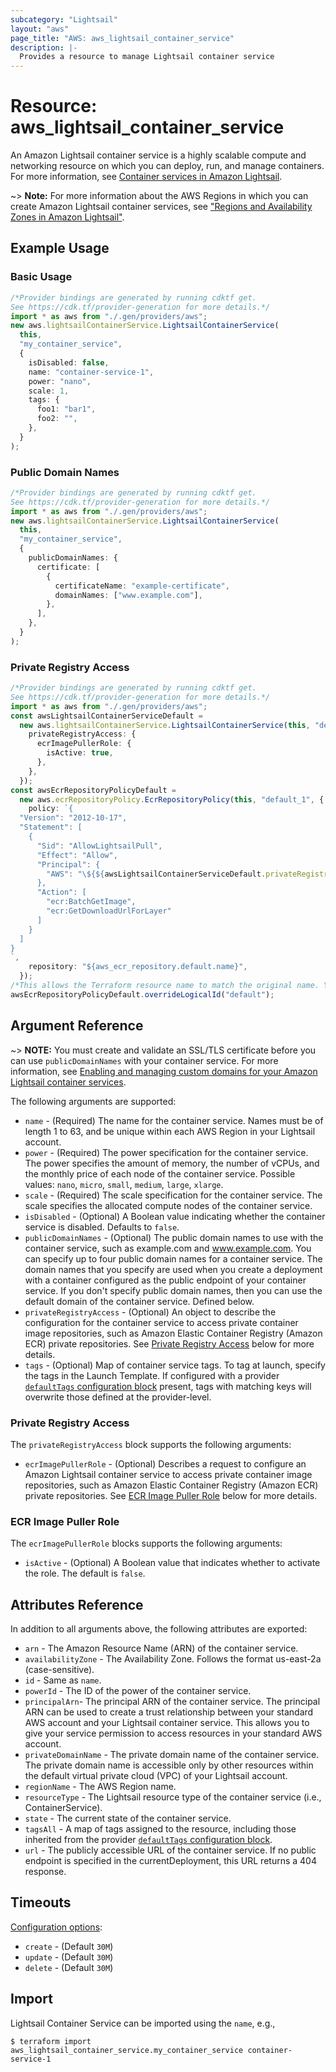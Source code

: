 ```yaml
---
subcategory: "Lightsail"
layout: "aws"
page_title: "AWS: aws_lightsail_container_service"
description: |- 
  Provides a resource to manage Lightsail container service
---
```


# Resource: aws\_lightsail\_container\_service

An Amazon Lightsail container service is a highly scalable compute and networking resource on which you can deploy, run,
and manage containers. For more information, see
[Container services in Amazon Lightsail](https://lightsail.aws.amazon.com/ls/docs/en_us/articles/amazon-lightsail-container-services).

\~> **Note:** For more information about the AWS Regions in which you can create Amazon Lightsail container services,
see ["Regions and Availability Zones in Amazon Lightsail"](https://lightsail.aws.amazon.com/ls/docs/overview/article/understanding-regions-and-availability-zones-in-amazon-lightsail).

## Example Usage

### Basic Usage

```typescript
/*Provider bindings are generated by running cdktf get.
See https://cdk.tf/provider-generation for more details.*/
import * as aws from "./.gen/providers/aws";
new aws.lightsailContainerService.LightsailContainerService(
  this,
  "my_container_service",
  {
    isDisabled: false,
    name: "container-service-1",
    power: "nano",
    scale: 1,
    tags: {
      foo1: "bar1",
      foo2: "",
    },
  }
);

```

### Public Domain Names

```typescript
/*Provider bindings are generated by running cdktf get.
See https://cdk.tf/provider-generation for more details.*/
import * as aws from "./.gen/providers/aws";
new aws.lightsailContainerService.LightsailContainerService(
  this,
  "my_container_service",
  {
    publicDomainNames: {
      certificate: [
        {
          certificateName: "example-certificate",
          domainNames: ["www.example.com"],
        },
      ],
    },
  }
);

```

### Private Registry Access

```typescript
/*Provider bindings are generated by running cdktf get.
See https://cdk.tf/provider-generation for more details.*/
import * as aws from "./.gen/providers/aws";
const awsLightsailContainerServiceDefault =
  new aws.lightsailContainerService.LightsailContainerService(this, "default", {
    privateRegistryAccess: {
      ecrImagePullerRole: {
        isActive: true,
      },
    },
  });
const awsEcrRepositoryPolicyDefault =
  new aws.ecrRepositoryPolicy.EcrRepositoryPolicy(this, "default_1", {
    policy: `{
  "Version": "2012-10-17",
  "Statement": [
    {
      "Sid": "AllowLightsailPull",
      "Effect": "Allow",
      "Principal": {
        "AWS": "\${${awsLightsailContainerServiceDefault.privateRegistryAccess.fqn}[0].ecr_image_puller_role[0].principal_arn}"
      },
      "Action": [
        "ecr:BatchGetImage",
        "ecr:GetDownloadUrlForLayer"
      ]
    }
  ]
}
`,
    repository: "${aws_ecr_repository.default.name}",
  });
/*This allows the Terraform resource name to match the original name. You can remove the call if you don't need them to match.*/
awsEcrRepositoryPolicyDefault.overrideLogicalId("default");

```

## Argument Reference

\~> **NOTE:** You must create and validate an SSL/TLS certificate before you can use `publicDomainNames` with your
container service. For more information, see
[Enabling and managing custom domains for your Amazon Lightsail container services](https://lightsail.aws.amazon.com/ls/docs/en_us/articles/amazon-lightsail-creating-container-services-certificates).

The following arguments are supported:

* `name` - (Required) The name for the container service. Names must be of length 1 to 63, and be
  unique within each AWS Region in your Lightsail account.
* `power` - (Required) The power specification for the container service. The power specifies the amount of memory,
  the number of vCPUs, and the monthly price of each node of the container service.
  Possible values: `nano`, `micro`, `small`, `medium`, `large`, `xlarge`.
* `scale` - (Required) The scale specification for the container service. The scale specifies the allocated compute
  nodes of the container service.
* `isDisabled` - (Optional) A Boolean value indicating whether the container service is disabled. Defaults to `false`.
* `publicDomainNames` - (Optional) The public domain names to use with the container service, such as example.com
  and www.example.com. You can specify up to four public domain names for a container service. The domain names that you
  specify are used when you create a deployment with a container configured as the public endpoint of your container
  service. If you don't specify public domain names, then you can use the default domain of the container service.
  Defined below.
* `privateRegistryAccess` - (Optional) An object to describe the configuration for the container service to access private container image repositories, such as Amazon Elastic Container Registry (Amazon ECR) private repositories. See [Private Registry Access](#private-registry-access) below for more details.
* `tags` - (Optional) Map of container service tags. To tag at launch, specify the tags in the Launch Template. If
  configured with a provider
  [`defaultTags` configuration block](https://registry.terraform.io/providers/hashicorp/aws/latest/docs#default_tags-configuration-block)
  present, tags with matching keys will overwrite those defined at the provider-level.

### Private Registry Access

The `privateRegistryAccess` block supports the following arguments:

* `ecrImagePullerRole` - (Optional) Describes a request to configure an Amazon Lightsail container service to access private container image repositories, such as Amazon Elastic Container Registry (Amazon ECR) private repositories. See [ECR Image Puller Role](#ecr-image-puller-role) below for more details.

### ECR Image Puller Role

The `ecrImagePullerRole` blocks supports the following arguments:

* `isActive` - (Optional) A Boolean value that indicates whether to activate the role. The default is `false`.

## Attributes Reference

In addition to all arguments above, the following attributes are exported:

* `arn` - The Amazon Resource Name (ARN) of the container service.
* `availabilityZone` - The Availability Zone. Follows the format us-east-2a (case-sensitive).
* `id` - Same as `name`.
* `powerId` - The ID of the power of the container service.
* `principalArn`- The principal ARN of the container service. The principal ARN can be used to create a trust
  relationship between your standard AWS account and your Lightsail container service. This allows you to give your
  service permission to access resources in your standard AWS account.
* `privateDomainName` - The private domain name of the container service. The private domain name is accessible only
  by other resources within the default virtual private cloud (VPC) of your Lightsail account.
* `regionName` - The AWS Region name.
* `resourceType` - The Lightsail resource type of the container service (i.e., ContainerService).
* `state` - The current state of the container service.
* `tagsAll` - A map of tags assigned to the resource, including those inherited from the provider
  [`defaultTags` configuration block](https://registry.terraform.io/providers/hashicorp/aws/latest/docs#default_tags-configuration-block).
* `url` - The publicly accessible URL of the container service. If no public endpoint is specified in the
  currentDeployment, this URL returns a 404 response.

## Timeouts

[Configuration options](https://developer.hashicorp.com/terraform/language/resources/syntax#operation-timeouts):

* `create` - (Default `30M`)
* `update` - (Default `30M`)
* `delete` - (Default `30M`)

## Import

Lightsail Container Service can be imported using the `name`, e.g.,

```shell
$ terraform import aws_lightsail_container_service.my_container_service container-service-1
```
